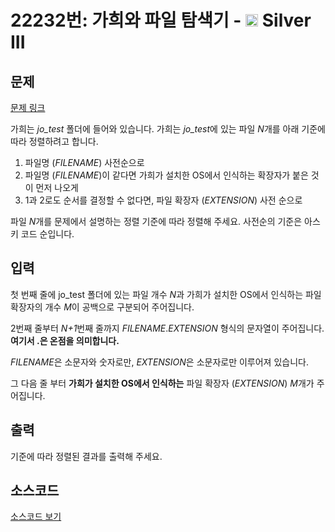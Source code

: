 # 22232번: 가희와 파일 탐색기 - <img src="https://static.solved.ac/tier_small/8.svg" style="height:20px" /> Silver III

<!-- performance -->

<!-- 문제 제출 후 깃허브에 푸시를 했을 때 제출한 코드의 성능이 입력될 공간입니다.-->

<!-- end -->

## 문제

[문제 링크](https://boj.kr/22232)


<p>가희는 <em>jo_test</em> 폴더에 들어와 있습니다.&nbsp;가희는 <em>jo_test</em>에 있는 파일 <em>N</em>개를&nbsp;아래 기준에 따라 정렬하려고 합니다.</p>

<ol>
<li>파일명 (<em>FILENAME</em>) 사전순으로</li>
<li>파일명 (<em>FILENAME</em>)이 같다면 가희가 설치한 OS에서 인식하는 확장자가 붙은 것이 먼저 나오게</li>
<li>1과 2로도 순서를 결정할 수 없다면, 파일 확장자 (<em>EXTENSION</em>) 사전 순으로</li>
</ol>

<p>파일 <em>N</em>개를 문제에서 설명하는 정렬 기준에 따라 정렬해 주세요.&nbsp;사전순의 기준은 아스키 코드 순입니다.</p>



## 입력


<p>첫 번째 줄에 jo_test 폴더에 있는 파일 개수 <em>N</em>과 가희가 설치한 OS에서 인식하는 파일 확장자의 개수 <em>M</em>이 공백으로 구분되어&nbsp;주어집니다.</p>

<p>2번째 줄부터 <em>N+1</em>번째 줄까지 <em>FILENAME</em>.<em>EXTENSION </em>형식의 문자열이 주어집니다. <strong>여기서 .은 온점을 의미합니다.</strong></p>

<p><em>FILENAME</em>은&nbsp;소문자와 숫자로만, <em>EXTENSION</em>은 소문자로만 이루어져 있습니다.</p>

<p>그 다음 줄 부터 <strong>가희가 설치한 OS에서 인식하는</strong> 파일 확장자 (<em>EXTENSION</em>)&nbsp;<em>M</em>개가&nbsp;주어집니다.</p>



## 출력


<p>기준에 따라 정렬된 결과를 출력해 주세요.</p>



## 소스코드

[소스코드 보기](가희와%20파일%20탐색기.py)